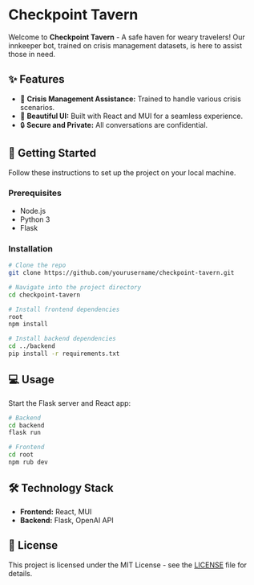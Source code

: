 
# Checkpoint Tavern

Welcome to **Checkpoint Tavern** - A safe haven for weary travelers! Our innkeeper bot, trained on crisis management datasets, is here to assist those in need.

## ✨ Features

- 🌟 **Crisis Management Assistance:** Trained to handle various crisis scenarios.
- 🎨 **Beautiful UI:** Built with React and MUI for a seamless experience.
- 🔒 **Secure and Private:** All conversations are confidential.

## 🚀 Getting Started

Follow these instructions to set up the project on your local machine.

### Prerequisites

- Node.js
- Python 3
- Flask

### Installation

```bash
# Clone the repo
git clone https://github.com/yourusername/checkpoint-tavern.git

# Navigate into the project directory
cd checkpoint-tavern

# Install frontend dependencies
root
npm install

# Install backend dependencies
cd ../backend
pip install -r requirements.txt
```

## 💻 Usage

Start the Flask server and React app:

```bash
# Backend
cd backend
flask run

# Frontend
cd root
npm rub dev
```

## 🛠 Technology Stack

- **Frontend:** React, MUI
- **Backend:** Flask, OpenAI API

## 📜 License

This project is licensed under the MIT License - see the [LICENSE](LICENSE) file for details.
